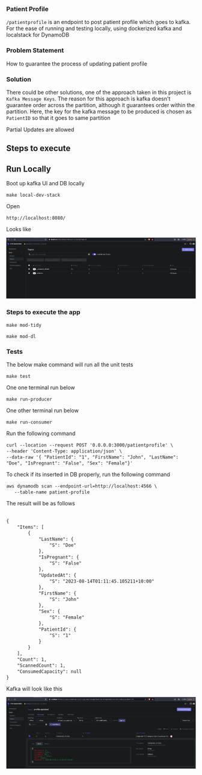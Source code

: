 ### Patient Profile

`/patientprofile` is an endpoint to post patient profile which goes to kafka. For the ease of running and testing locally, using dockerized kafka and localstack for DynamoDB

### Problem Statement

How to guarantee the process of updating patient profile

### Solution

There could be other solutions, one of the approach taken in this project is `Kafka Message Keys`. The reason for this approach is kafka doesn't guarantee order across the partition,
although it guarantees order within the partition. Here, the key for the kafka message to be produced is chosen as `PatientID` so that it goes to same partition

Partial Updates are allowed

## Steps to execute

## Run Locally

Boot up kafka UI and DB locally

```shell
make local-dev-stack
```

Open 

```
http://localhost:8080/
```

Looks like 

![img.png](img.png)

### Steps to execute the app

```shell
make mod-tidy
```


```shell
make mod-dl
```
### Tests
The below make command will run all the unit tests

```shell
make test
```

One one terminal run below

``` shell
make run-producer

```

One other terminal run below

``` shell
make run-consumer

```

Run the following command

```shell
curl --location --request POST '0.0.0.0:3000/patientprofile' \
--header 'Content-Type: application/json' \
--data-raw '{ "PatientId": "1", "FirstName": "John", "LastName": "Doe", "IsPregnant": "False", "Sex": "Female"}' 
```

To check if its inserted in DB properly, run the following command

```shell
aws dynamodb scan --endpoint-url=http://localhost:4566 \      
   --table-name patient-profile
```

The result will be as follows

```shell

{
    "Items": [
        {
            "LastName": {
                "S": "Doe"
            },
            "IsPregnant": {
                "S": "False"
            },
            "UpdatedAt": {
                "S": "2023-08-14T01:11:45.105211+10:00"
            },
            "FirstName": {
                "S": "John"
            },
            "Sex": {
                "S": "Female"
            },
            "PatientId": {
                "S": "1"
            }
        }
    ],
    "Count": 1,
    "ScannedCount": 1,
    "ConsumedCapacity": null
}

```

Kafka will look like this 

![img_1.png](img_1.png)
